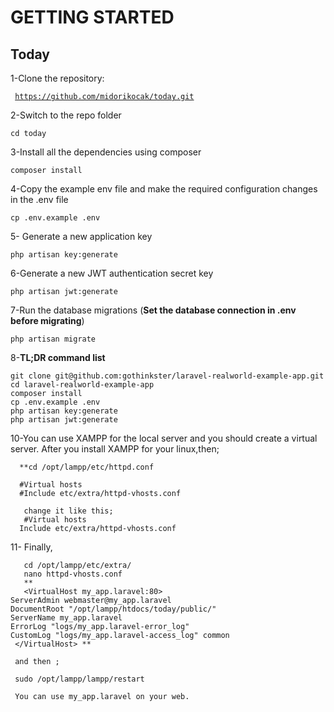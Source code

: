 # GETTING STARTED

## Today

1-Clone the repository:

<code> https://github.com/midorikocak/today.git </code>

2-Switch to the repo folder

    cd today

3-Install all the dependencies using composer

    composer install

4-Copy the example env file and make the required configuration changes in the .env file

    cp .env.example .env

5- Generate a new application key

    php artisan key:generate

6-Generate a new JWT authentication secret key

    php artisan jwt:generate
    
 
7-Run the database migrations (**Set the database connection in .env before migrating**)

    php artisan migrate
    
 
8-**TL;DR command list**

    git clone git@github.com:gothinkster/laravel-realworld-example-app.git
    cd laravel-realworld-example-app
    composer install
    cp .env.example .env
    php artisan key:generate
    php artisan jwt:generate
    
 10-You can use XAMPP for the local server and you should create a virtual server.
     After you install XAMPP for your linux,then;
      
      **cd /opt/lampp/etc/httpd.conf
      
      #Virtual hosts
      #Include etc/extra/httpd-vhosts.conf
       
       change it like this;
       #Virtual hosts
      Include etc/extra/httpd-vhosts.conf
      
 11- Finally,
       
       cd /opt/lampp/etc/extra/
       nano httpd-vhosts.conf
       **
       <VirtualHost my_app.laravel:80>
    ServerAdmin webmaster@my_app.laravel
    DocumentRoot "/opt/lampp/htdocs/today/public/"
    ServerName my_app.laravel
    ErrorLog "logs/my_app.laravel-error_log"
    CustomLog "logs/my_app.laravel-access_log" common
     </VirtualHost> **
     
     and then ;
     
     sudo /opt/lampp/lampp/restart
     
     You can use my_app.laravel on your web.
       
       
     
       

